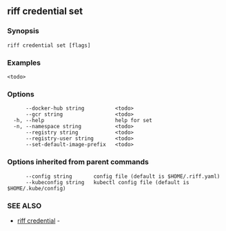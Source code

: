 ## riff credential set

<todo>

### Synopsis

<todo>

```
riff credential set [flags]
```

### Examples

```
<todo>
```

### Options

```
      --docker-hub string          <todo>
      --gcr string                 <todo>
  -h, --help                       help for set
  -n, --namespace string           <todo>
      --registry string            <todo>
      --registry-user string       <todo>
      --set-default-image-prefix   <todo>
```

### Options inherited from parent commands

```
      --config string       config file (default is $HOME/.riff.yaml)
      --kubeconfig string   kubectl config file (default is $HOME/.kube/config)
```

### SEE ALSO

* [riff credential](riff_credential.md)	 - <todo>

